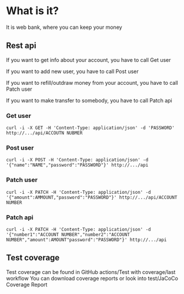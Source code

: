 # What is it? 
It is web bank, where you can keep your money

## Rest api
If you want to get info about your account, you have to call Get user

If you want to add new user, you have to call Post user

If you want to refill/outdraw money from your account, you have to call Patch user

If you want to make transfer to somebody, you have to call Patch api

### Get user
``curl -i -X GET -H 'Content-Type: application/json' -d 'PASSWORD' http://.../api/ACCOUTN NUBMER``
### Post user
``curl -i -X POST -H 'Content-Type: application/json' -d '{"name":"NAME","password":"PASSWORD"}' http://.../api ``
### Patch user
``curl -i -X PATCH -H 'Content-Type: application/json' -d '{"amount":AMMOUNT,"password":"PASSWORD"}' http://.../api/ACCOUNT NUMBER ``
### Patch api
``curl -i -X PATCH -H 'Content-Type: application/json' -d '{"number1":"ACCOUNT NUMBER","number2":"ACCOUNT NUMBER","amount":AMOUNT"password":"PASSWORD"}' http://.../api``

## Test coverage
Test coverage can be found in GitHub actions/Test with coverage/last workflow
You can download coverage reports or look into test/JaCoCo Coverage Report
